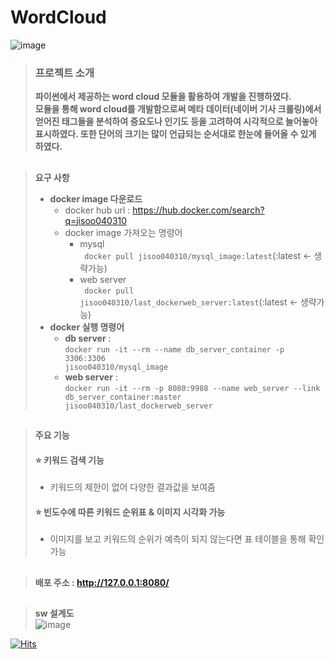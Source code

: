 # WordCloud


![image](https://user-images.githubusercontent.com/73218962/225527052-467be0a3-4f7a-429c-a984-1fedf1aed94d.png)
                               
> ### 프로젝트 소개  
> __파이썬에서 제공하는 word cloud 모듈을 활용하여 개발을 진행하였다.   
> 모듈을 통해 word cloud를 개발함으로써 메타 데이터(네이버 기사 크롤링)에서 얻어진 태그들을 분석하여 중요도나 인기도 등을 고려하여 시각적으로 늘어놓아 표시하였다.
> 또한 단어의 크기는 많이 언급되는 순서대로 한눈에 들어올 수 있게 하였다.__  

## 
> __요구 사항__ 
>
> *  __docker image 다운로드__ 
>      * docker hub url : https://hub.docker.com/search?q=jisoo040310
>    * docker image 가져오는 명령어 
>        * mysql   
           <code> docker pull jisoo040310/mysql_image:latest</code>(:latest <- 생략가능)  
>        * web server  
           <code> docker pull jisoo040310/last_dockerweb_server:latest</code>(:latest <- 생략가능)
> * __docker 실행 명령어__ 
>   * __db server__ :  
     <code>docker run -it --rm --name db_server_container -p 3306:3306 jisoo040310/mysql_image </code>  
>   * __web server__ :    
      <code>docker run -it --rm -p 8080:9988 --name web_server --link db_server_container:master jisoo040310/last_dockerweb_server </code>


## 
> __주요 기능__
> #### ⭐ 키워드 검색 기능 
> * 키워드의 제한이 없어 다양한 결과값을 보여줌 
> #### ⭐ 빈도수에 따른 키워드 순위표 & 이미지 시각화 가능  
> * 이미지를 보고 키워드의 순위가 예측이 되지 않는다면 표 테이블을 통해 확인가능


## 
> #### 배포 주소 : http://127.0.0.1:8080/

  

## 
> __sw 설계도__   
![image](https://user-images.githubusercontent.com/73218962/226518543-a230033e-479d-486a-9fe9-bf23542b81b4.png)



[![Hits](https://hits.seeyoufarm.com/api/count/incr/badge.svg?url=https%3A%2F%2Fgithub.com%2Fgjbae1212%2Fhit-counter&count_bg=%230C6CAA&title_bg=%23150A4F&icon=&icon_color=%23E7E7E7&title=hits&edge_flat=false)](https://hits.seeyoufarm.com)
